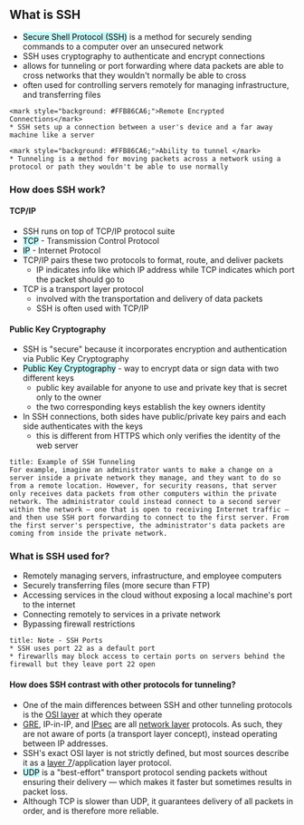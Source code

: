 ## What is SSH
* <mark style="background: #ABF7F7A6;">Secure Shell Protocol (SSH)</mark> is a method for securely sending commands to a computer over an unsecured network 
* SSH uses cryptography to authenticate and encrypt connections
* allows for tunneling or port forwarding where data packets are able to cross networks that they wouldn't normally be able to cross
* often used for controlling servers remotely for managing infrastructure, and transferring files

```ad-summary
<mark style="background: #FFB86CA6;">Remote Encrypted Connections</mark>
* SSH sets up a connection between a user's device and a far away machine like a server

<mark style="background: #FFB86CA6;">Ability to tunnel </mark>
* Tunneling is a method for moving packets across a network using a protocol or path they wouldn't be able to use normally

```

### How does SSH work?
#### TCP/IP
* SSH runs on top of TCP/IP protocol suite
* <mark style="background: #ABF7F7A6;">TCP</mark> - Transmission Control Protocol
* <mark style="background: #ABF7F7A6;">IP</mark> - Internet Protocol 
* TCP/IP pairs these two protocols to format, route, and deliver packets 
	* IP indicates info like which IP address while TCP indicates which port the packet should go to 
* TCP is a transport layer protocol
	* involved with the transportation and delivery of data packets 
	* SSH is often used with TCP/IP

#### Public Key Cryptography
- SSH is "secure" because it incorporates encryption and authentication via Public Key Cryptography
- <mark style="background: #ABF7F7A6;">Public Key Cryptography</mark> - way to encrypt data or sign data with two different keys
	- public key available for anyone to use and private key that is secret only to the owner
	- the two corresponding keys establish the key owners identity 
- In SSH connections, both sides have public/private key pairs and each side authenticates with the keys
	- this is different from HTTPS which only verifies the identity of the web server 

```ad-example
title: Example of SSH Tunneling
For example, imagine an administrator wants to make a change on a server inside a private network they manage, and they want to do so from a remote location. However, for security reasons, that server only receives data packets from other computers within the private network. The administrator could instead connect to a second server within the network — one that is open to receiving Internet traffic — and then use SSH port forwarding to connect to the first server. From the first server's perspective, the administrator's data packets are coming from inside the private network.

```

### What is SSH used for?
* Remotely managing servers, infrastructure, and employee computers
* Securely transferring files (more secure than FTP)
* Accessing services in the cloud without exposing a local machine's port to the internet
* Connecting remotely to services in a private network
* Bypassing firewall restrictions

```ad-note
title: Note - SSH Ports
* SSH uses port 22 as a default port
* firewarlls may block access to certain ports on servers behind the firewall but they leave port 22 open
```

#### How does SSH contrast with other protocols for tunneling?
* One of the main differences between SSH and other tunneling protocols is the [OSI layer](https://www.cloudflare.com/learning/ddos/glossary/open-systems-interconnection-model-osi/) at which they operate
* [GRE](https://www.cloudflare.com/learning/network-layer/what-is-gre-tunneling/), IP-in-IP, and [IPsec](https://www.cloudflare.com/learning/network-layer/what-is-ipsec/) are all [network layer](https://www.cloudflare.com/learning/network-layer/what-is-the-network-layer/) protocols. As such, they are not aware of ports (a transport layer concept), instead operating between IP addresses.
* SSH's exact OSI layer is not strictly defined, but most sources describe it as a [layer 7](https://www.cloudflare.com/learning/ddos/what-is-layer-7/)/application layer protocol.
* <mark style="background: #ABF7F7A6;">UDP</mark> is a "best-effort" transport protocol sending packets without ensuring their delivery — which makes it faster but sometimes results in packet loss. 
* Although TCP is slower than UDP, it guarantees delivery of all packets in order, and is therefore more reliable.